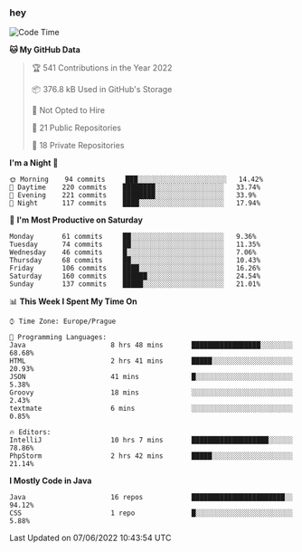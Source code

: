### hey

<!--START_SECTION:waka-->
![Code Time](http://img.shields.io/badge/Code%20Time-689%20hrs%2038%20mins-blue)

**🐱 My GitHub Data** 

> 🏆 541 Contributions in the Year 2022
 > 
> 📦 376.8 kB Used in GitHub's Storage 
 > 
> 🚫 Not Opted to Hire
 > 
> 📜 21 Public Repositories 
 > 
> 🔑 18 Private Repositories  
 > 
**I'm a Night 🦉** 

```text
🌞 Morning    94 commits     ███░░░░░░░░░░░░░░░░░░░░░░   14.42% 
🌆 Daytime    220 commits    ████████░░░░░░░░░░░░░░░░░   33.74% 
🌃 Evening    221 commits    ████████░░░░░░░░░░░░░░░░░   33.9% 
🌙 Night      117 commits    ████░░░░░░░░░░░░░░░░░░░░░   17.94%

```
📅 **I'm Most Productive on Saturday** 

```text
Monday       61 commits     ██░░░░░░░░░░░░░░░░░░░░░░░   9.36% 
Tuesday      74 commits     ██░░░░░░░░░░░░░░░░░░░░░░░   11.35% 
Wednesday    46 commits     █░░░░░░░░░░░░░░░░░░░░░░░░   7.06% 
Thursday     68 commits     ██░░░░░░░░░░░░░░░░░░░░░░░   10.43% 
Friday       106 commits    ████░░░░░░░░░░░░░░░░░░░░░   16.26% 
Saturday     160 commits    ██████░░░░░░░░░░░░░░░░░░░   24.54% 
Sunday       137 commits    █████░░░░░░░░░░░░░░░░░░░░   21.01%

```


📊 **This Week I Spent My Time On** 

```text
⌚︎ Time Zone: Europe/Prague

💬 Programming Languages: 
Java                     8 hrs 48 mins       █████████████████░░░░░░░░   68.68% 
HTML                     2 hrs 41 mins       █████░░░░░░░░░░░░░░░░░░░░   20.93% 
JSON                     41 mins             █░░░░░░░░░░░░░░░░░░░░░░░░   5.38% 
Groovy                   18 mins             ░░░░░░░░░░░░░░░░░░░░░░░░░   2.43% 
textmate                 6 mins              ░░░░░░░░░░░░░░░░░░░░░░░░░   0.85%

🔥 Editors: 
IntelliJ                 10 hrs 7 mins       ███████████████████░░░░░░   78.86% 
PhpStorm                 2 hrs 42 mins       █████░░░░░░░░░░░░░░░░░░░░   21.14%

```

**I Mostly Code in Java** 

```text
Java                     16 repos            ███████████████████████░░   94.12% 
CSS                      1 repo              █░░░░░░░░░░░░░░░░░░░░░░░░   5.88%

```



 Last Updated on 07/06/2022 10:43:54 UTC
<!--END_SECTION:waka-->

